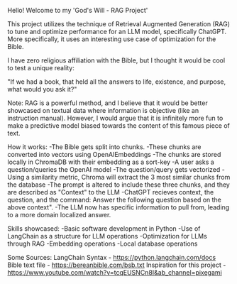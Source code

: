 
Hello! Welcome to my 'God's Will - RAG Project'

This project utilizes the technique of Retrieval Augmented Generation (RAG) to tune and optimize performance for an LLM model,
specifically ChatGPT. More specifically, it uses an interesting use case of optimization for the Bible. 

I have zero religious affiliation with the Bible, but I thought it would be cool to test a unique reality: 

"If we had a book, that held all the answers to life, existence, and purpose, what would you ask it?"


Note: RAG is a powerful method, and I believe that it would be better showcased on textual data where information is objective (like an instruction manual). However, I would argue that it is infinitely more fun to make a predictive model biased towards the content of this famous piece of text. 


How it works:
-The Bible gets split into chunks.
-These chunks are converted into vectors using OpenAIEmbeddings
-The chunks are stored locally in ChromaDB with their embedding as a sort-key
-A user asks a question/queries the OpenAI model
    -The question/query gets vectorized
    -Using a similarity metric, Chroma will extract the 3 most similar chunks from the database
    -The prompt is altered to include these three chunks, and they are described as "Context" to the LLM
    -ChatGPT recieves context, the question, and the command: Answer the following question based on the above context".
-The LLM now has specific information to pull from, leading to a more domain localized answer.


Skills showcased:
-Basic software development in Python
-Use of LangChain as a structure for LLM operations
-Optimization for LLMs through RAG
-Embedding operations
-Local database operations



Some Sources:
LangChain Syntax - https://python.langchain.com/docs 
Bible text file - https://bereanbible.com/bsb.txt 
Inspiration for this project - https://www.youtube.com/watch?v=tcqEUSNCn8I&ab_channel=pixegami